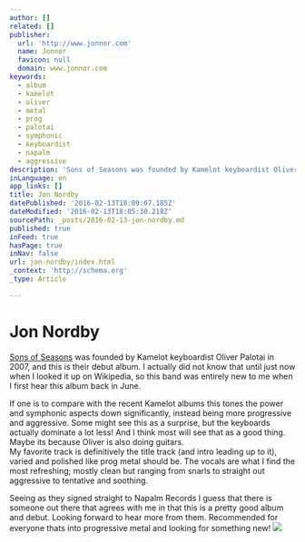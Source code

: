 ```yaml
---
author: []
related: []
publisher:
  url: 'http://www.jonnor.com'
  name: Jonnor
  favicon: null
  domain: www.jonnor.com
keywords:
  - album
  - kamelot
  - oliver
  - metal
  - prog
  - palotai
  - symphonic
  - keyboardist
  - napalm
  - aggressive
description: 'Sons of Seasons was founded by Kamelot keyboardist Oliver Palotai in 2007, and this is their debut album. I actually did not know that until just now when I looked it up on Wikipedia, so this band was entirely new to me when I first hear this album back in June.'
inLanguage: en
app_links: []
title: Jon Nordby
datePublished: '2016-02-13T18:09:07.185Z'
dateModified: '2016-02-13T18:05:30.218Z'
sourcePath: _posts/2016-02-13-jon-nordby.md
published: true
inFeed: true
hasPage: true
inNav: false
url: jon-nordby/index.html
_context: 'http://schema.org'
_type: Article

---
```

# Jon Nordby

[Sons of Seasons][0] was founded by Kamelot keyboardist Oliver Palotai in 2007, and this is their debut album. I actually did not know that until just now when I looked it up on Wikipedia, so this band was entirely new to me when I first hear this album back in June.

If one is to compare with the recent Kamelot albums this tones the power and symphonic aspects down significantly, instead being more progressive and aggressive. Some might see this as a surprise, but the keyboards actually dominate a lot less! And I think most will see that as a good thing. Maybe its because Oliver is also doing guitars.  
My favorite track is definitively the title track (and intro leading up to it), varied and polished like prog metal should be. The vocals are what I find the most refreshing; mostly clean but ranging from snarls to straight out aggressive to tentative and soothing.

Seeing as they signed straight to Napalm Records I guess that there is someone out there that agrees with me in that this is a pretty good album and debut. Looking forward to hear more from them. Recommended for everyone thats into progressive metal and looking for something new!
[![](http://www.jonnor.com/wp/wp-content/plugins/flattr/img/flattr-badge-large.png)][1]

[0]: http://www.sonsofseasons.com/
[1]: http://www.jonnor.com/wp/?flattrss_redirect&id=82&md5=a9a4f4e39395dfc77df24dd3dcf296e0